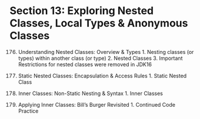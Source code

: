 # Section 13: Exploring Nested Classes, Local Types & Anonymous Classes

176. Understanding Nested Classes: Overview & Types
    1. Nesting classes (or types) within another class (or type)
    2. Nested Classes
    3. Important Restrictions for nested classes were removed in JDK16

177. Static Nested Classes: Encapsulation & Access Rules
    1. Static Nested Class

178. Inner Classes: Non-Static Nesting & Syntax
    1. Inner Classes

179. Applying Inner Classes: Bill’s Burger Revisited
    1. Continued Code Practice